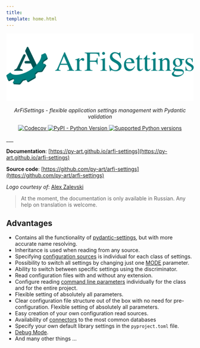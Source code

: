 ```yaml
---
title:
template: home.html
---
```

<p align="center">
  <a href="https://py-art.github.io/arfi-settings/en/">
    <img src="https://github.com/py-art/arfi-settings/blob/main/docs/assets/images/github-logo.png?raw=true" alt="ArFiSettings">
  </a>
</p>
<p align="center">
  <i>ArFiSettings - flexible application settings management with Pydantic validation</i>
</p>
<p align="center">
  <a href="https://codecov.io/github/py-art/arfi-settings" target="_blank">
    <img alt="Codecov" src="https://img.shields.io/codecov/c/github/py-art/arfi-settings?color=008080&logo=codecov&logoColor=008080">
  </a>
  <a href="https://pypi.org/project/arfi-settings" target="_blank">
    <img alt="PyPI - Python Version" src="https://img.shields.io/pypi/v/arfi-settings?label=pipy%20package&color=008080" alt="Package version"/>
  </a>
  <a href="https://pypi.org/project/arfi-settings" target="_blank">
    <img src="https://img.shields.io/pypi/pyversions/arfi-settings?color=008080" alt="Supported Python versions"/>
  </a>
</p>
___

**Documentation**: [https://py-art.github.io/arfi-settings](https://py-art.github.io/arfi-settings)

**Source code**: [https://github.com/py-art/arfi-settings](https://github.com/py-art/arfi-settings)

*Logo courtesy of*: [Alex Zalevski](https://github.com/zalexstudios)


> At the moment, the documentation is only available in Russian. Any help on translation is welcome.

## Advantages

- Contains all the functionality of [pydantic-settings](https://github.com/pydantic/pydantic-settings), but with more accurate name resolving.
- Inheritance is used when reading from any source.
- Specifying [configuration sources](usage/config.md#ordered_settings) is individual for each class of settings.
- Possibility to switch all settings by changing just one [MODE](usage/config.md#MODE) parameter.
- Ability to switch between specific settings using the discriminator.
- Read configuration files with and without any extension.
- Configure reading [command line parameters](usage/cli.md) individually for the class and for the entire project.
- Flexible setting of absolutely all parameters.
- Clear configuration file structure out of the box with no need for pre-configuration. Flexible setting of absolutely all parameters.
- Easy creation of your own configuration read sources.
- Availability of [connectors](usage/connectors.md#) to the most common databases
- Specify your own default library settings in the `pyproject.toml` file.
- [Debug Mode](about/debug_mode.md#).
- And many other things ...

